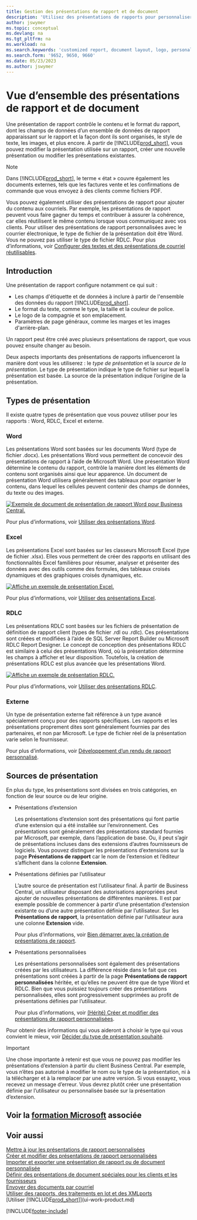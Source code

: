 ```yaml
---
title: Gestion des présentations de rapport et de document
description: 'Utilisez des présentations de rapports pour personnaliser les documents, par exemple, pour personnaliser la police, le logo ou la mise en page des fichiers PDF que vous envoyez aux clients.'
author: jswymer
ms.topic: conceptual
ms.devlang: na
ms.tgt_pltfrm: na
ms.workload: na
ms.search.keywords: 'customized report, document layout, logo, personalize'
ms.search.form: '9652, 9650, 9660'
ms.date: 05/23/2023
ms.author: jswymer
---
```

# <a name="report-and-document-layouts-overview" />Vue d’ensemble des présentations de rapport et de document

Une présentation de rapport contrôle le contenu et le format du rapport, dont les champs de données d’un ensemble de données de rapport apparaissant sur le rapport et la façon dont ils sont organisés, le style de texte, les images, et plus encore. À partir de [!INCLUDE[prod_short](includes/prod_short.md)], vous pouvez modifier la présentation utilisée sur un rapport, créer une nouvelle présentation ou modifier les présentations existantes.

> [!NOTE]  
> Dans [!INCLUDE[prod_short](includes/prod_short.md)], le terme « état » couvre également les documents externes, tels que les factures vente et les confirmations de commande que vous envoyez à des clients comme fichiers PDF.

Vous pouvez également utiliser des présentations de rapport pour ajouter du contenu aux courriels. Par exemple, les présentations de rapport peuvent vous faire gagner du temps et contribuer à assurer la cohérence, car elles réutilisent le même contenu lorsque vous communiquez avec vos clients. Pour utiliser des présentations de rapport personnalisées avec le courrier électronique, le type de fichier de la présentation doit être Word. Vous ne pouvez pas utiliser le type de fichier RDLC. Pour plus d’informations, voir [Configurer des textes et des présentations de courriel réutilisables](admin-how-setup-email.md#set-up-reusable-email-texts-and-layouts). 

## <a name="introduction" />Introduction

Une présentation de rapport configure notamment ce qui suit :

* Les champs d'étiquette et de données à inclure à partir de l'ensemble des données du rapport [!INCLUDE[prod_short](includes/prod_short.md)].
* Le format du texte, comme le type, la taille et la couleur de police.
* Le logo de la compagnie et son emplacement.
* Paramètres de page généraux, comme les marges et les images d'arrière-plan.

Un rapport peut être créé avec plusieurs présentations de rapport, que vous pouvez ensuite changer au besoin. 

<!--You can use one of the built-in report layouts or you can create custom report layouts and assign them to your reports as needed. For more information, see [Create a Custom Report or Document Layout](ui-how-create-custom-report-layout.md).-->

Deux aspects importants des présentations de rapports influenceront la manière dont vous les utiliserez : le *type de présentation* et la *source de la présentation*. Le type de présentation indique le type de fichier sur lequel la présentation est basée. La source de la présentation indique l’origine de la présentation.

## <a name="layout-types" />Types de présentation

Il existe quatre types de présentation que vous pouvez utiliser pour les rapports : Word, RDLC, Excel et externe.

### <a name="word" />Word

Les présentations Word sont basées sur les documents Word (type de fichier .docx). Les présentations Word vous permettent de concevoir des présentations de rapport à l’aide de Microsoft Word. Une présentation Word détermine le contenu du rapport, contrôle la manière dont les éléments de contenu sont organisés ainsi que leur apparence. Un document de présentation Word utilisera généralement des tableaux pour organiser le contenu, dans lequel les cellules peuvent contenir des champs de données, du texte ou des images.

[![Exemple de document de présentation de rapport Word pour Business Central.](media/word-layout-overview.png)](media/word-layout-overview.png#lightbox) 

<!--![Example of a word report layout document for Business Central.](media/nav_wordreportlayout_edit_in_word_example.png) -->

Pour plus d’informations, voir [Utiliser des présentations Word](ui-how-add-fields-word-report-layout.md).

### <a name="excel" />Excel

Les présentations Excel sont basées sur les classeurs Microsoft Excel (type de fichier .xlsx). Elles vous permettent de créer des rapports en utilisant des fonctionnalités Excel familières pour résumer, analyser et présenter des données avec des outils comme des formules, des tableaux croisés dynamiques et des graphiques croisés dynamiques, etc.

[![Affiche un exemple de présentation Excel.](media/excel-layout-2.png)](media/excel-layout-2.png#lightbox)

Pour plus d’informations, voir [Utiliser des présentations Excel](ui-excel-report-layouts.md).

### <a name="rdlc" />RDLC

Les présentations RDLC sont basées sur les fichiers de présentation de définition de rapport client (types de fichier .rdl ou .rdlc). Ces présentations sont créées et modifiées à l’aide de SQL Server Report Builder ou Microsoft RDLC Report Designer. Le concept de conception des présentations RDLC est similaire à celui des présentations Word, où la présentation détermine les champs à afficher et leur disposition. Toutefois, la création de présentations RDLC est plus avancée que les présentations Word.

[![Affiche un exemple de présentation RDLC.](media/rdlc-layout-overview.png)](media/rdlc-layout-overview.png#lightbox)

Pour plus d’informations, voir [Utiliser des présentations RDLC](ui-rdlc-report-layouts.md).

### <a name="external" />Externe

Un type de présentation externe fait référence à un type avancé spécialement conçu pour des rapports spécifiques. Les rapports et les présentations proprement dites sont généralement fournies par des partenaires, et non par Microsoft. Le type de fichier réel de la présentation varie selon le fournisseur.

Pour plus d’informations, voir [Développement d’un rendu de rapport personnalisé](/dynamics365/business-central/dev-itpro/developer/devenv-report-custom-render).

## <a name="layout-sources" />Sources de présentation

En plus du type, les présentations sont divisées en trois catégories, en fonction de leur source ou de leur origine.

* Présentations d’extension

   Les présentations d’extension sont des présentations qui font partie d’une extension qui a été installée sur l’environnement. Ces présentations sont généralement des présentations standard fournies par Microsoft, par exemple, dans l’application de base. Ou, il peut s’agir de présentations incluses dans des extensions d’autres fournisseurs de logiciels. Vous pouvez distinguer les présentations d’extensions sur la page **Présentations de rapport** car le nom de l’extension et l’éditeur s’affichent dans la colonne **Extension**.

* Présentations définies par l’utilisateur

   L’autre source de présentation est l’utilisateur final. À partir de Business Central, un utilisateur disposant des autorisations appropriées peut ajouter de nouvelles présentations de différentes manières. Il est par exemple possible de commencer à partir d’une présentation d’extension existante ou d’une autre présentation définie par l’utilisateur. Sur les **Présentations de rapport**, la présentation définie par l’utilisateur aura une colonne **Extension** vide.

   Pour plus d’informations, voir [Bien démarrer avec la création de présentations de rapport](ui-get-started-layouts.md).

* Présentations personnalisées

  Les présentations personnalisées sont également des présentations créées par les utilisateurs. La différence réside dans le fait que ces présentations sont créées à partir de la page **Présentations de rapport personnalisées** héritée, et qu’elles ne peuvent être que de type Word et RDLC. Bien que vous puissiez toujours créer des présentations personnalisées, elles sont progressivement supprimées au profit de présentations définies par l’utilisateur.

  Pour plus d’informations, voir [(Hérité) Créer et modifier des présentations de rapport personnalisées](ui-how-create-custom-report-layout.md).

Pour obtenir des informations qui vous aideront à choisir le type qui vous convient le mieux, voir [Décider du type de présentation souhaité](ui-get-started-layouts.md#decide).

> [!IMPORTANT]
> Une chose importante à retenir est que vous ne pouvez pas modifier les présentations d’extension à partir du client Business Central. Par exemple, vous n’êtes pas autorisé à modifier le nom ou le type de la présentation, ni à la télécharger et à la remplacer par une autre version. Si vous essayez, vous recevez un message d’erreur. Vous devrez plutôt créer une présentation définie par l’utilisateur ou personnalisée basée sur la présentation d’extension.

<!--
### <a name="built-in-and-custom-report-layouts" />Built-in and custom report layouts



[!INCLUDE[prod_short](includes/prod_short.md)] includes several built-in layouts. Built-in layouts are predefined layouts that are designed for specific reports. [!INCLUDE[prod_short](includes/prod_short.md)] reports will have a built-in layout as either an RDLC report layout, Word report layout, or in some cases both. You can’t modify a built-in report layout from [!INCLUDE[prod_short](includes/prod_short.md)] but you use them as a starting point for building your own custom report layouts.

Custom layouts are report layouts that you design to change the appearance of a report. You typically create a custom layout based on a built-in layout, but you can create them from scratch or from a copy of an existing custom layout. Custom layouts enable you to have multiple layouts for the same report, which you switch among as needed. For example, you can have different layouts for each [!INCLUDE[prod_short](includes/prod_short.md)] company, or you can have different layouts for the same company for specific occasions or events, like a special campaign or holiday season.


Deciding on whether to use a Word, Excel, or RDLC layout type will depend on how you want the generated report to look and your knowledge of tools for creating the layouts, like Word, Excel, and SQL Server Report Builder.

* The general design concepts for Word and RDLC layouts are similar. However each type has certain design features that affect how the generated report appears in [!INCLUDE[prod_short](includes/prod_short.md)]. This means that the same report might look different when using the Word report layout compared to the RDLC report layout.

* The process for setting up Word, Excel, and RDLC report layouts on reports is the same. The main difference is in the way you modify the layouts. Word and especially Excel layouts are typically easier to create and modify than RDLC report layouts because you use Word and Excel. RDLC report layouts are modified by using SQL Server Report builder, which targets more advanced users.

* Not all reports and document have a dataset that is optimized for use with an Excel layout. For example, aggregations and complex calculations work best with RDLC or Word layouts. The same is true for documents.

For information about how to switch the layout currently used on a report, see [Set the Layout Used by a Report](ui-set-report-layout.md).

-->



## <a name="see-related-microsoft-trainingtrainingmoduleschange-documents-dynamics-365-business-centralindex" />Voir la [formation Microsoft](/training/modules/change-documents-dynamics-365-business-central/index) associée

## <a name="see-also" />Voir aussi

[Mettre à jour les présentations de rapport personnalisées](ui-update-report-layouts.md)  
[Créer et modifier des présentations de rapport personnalisées](ui-how-create-custom-report-layout.md)  
[Importer et exporter une présentation de rapport ou de document personnalisée](ui-how-import-and-export-report-layout.md)  
[Définir des présentations de document spéciales pour les clients et les fournisseurs](ui-define-customer-vendor-document-layouts.md)  
[Envoyer des documents par courriel](ui-how-send-documents-email.md)  
[Utiliser des rapports, des traitements en lot et des XMLports](ui-work-report.md)  
[Utiliser [!INCLUDE[prod_short](includes/prod_short.md)]](ui-work-product.md)  


[!INCLUDE[footer-include](includes/footer-banner.md)]
